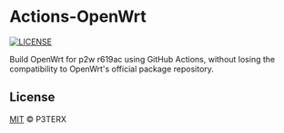 # Actions-OpenWrt

[![LICENSE](https://img.shields.io/github/license/mashape/apistatus.svg?style=flat-square&label=LICENSE)](https://github.com/P3TERX/Actions-OpenWrt/blob/master/LICENSE)

Build OpenWrt for p2w r619ac using GitHub Actions, without losing the compatibility to OpenWrt's official package repository.

## License

[MIT](https://github.com/P3TERX/Actions-OpenWrt/blob/main/LICENSE) © P3TERX
